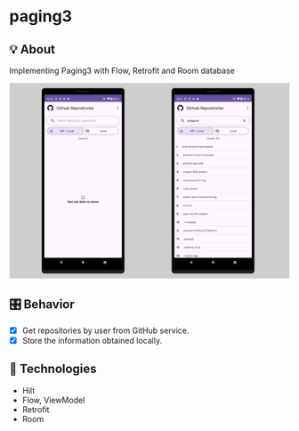 # paging3

## 💡 About

Implementing Paging3 with Flow, Retrofit and Room database

<img src="previews/banner.png">

## 🎛️ Behavior

- [X] Get repositories by user from GitHub service.
- [X] Store the information obtained locally.

## 🚀 Technologies

- Hilt
- Flow, ViewModel
- Retrofit
- Room